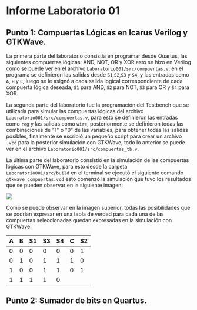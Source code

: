 # Informe Laboratorio 01 
## Punto 1: Compuertas Lógicas en Icarus Verilog y GTKWave.

 La primera parte del laboratorio consistía en programar desde Quartus, las siguientes compuertas lógicas: AND, NOT, OR y XOR esto se hizo en Verilog como se puede ver en el archivo `Laboratorio001/src/compuertas.v`, en el programa se definieron las salidas desde `S1`,`S2`,`S3` y `S4`, y las entradas como `A`, `B` y `C`, luego se le asignó a cada salida logical correspondiente de cada compuerta lógica deseada, `S1` para AND, `S2` para NOT, `S3` para OR y `S4` para XOR.

La segunda parte del laboratorio fue la programación del Testbench que se utilizaría para simular las compuertas lógicas del archivo `Laboratorio001/src/compuertas.v`, para esto se definieron las entradas como `reg` y las salidas como `wire`, posteriormente se definieron todas las combinaciones de "1" o "0" de las variables, para obtener todas las salidas posibles, finalmente se escribió un pequeño script para crear un archivo `.vcd` para la posterior simulación con GTKWave, todo lo anterior se puede ver en el archivo `Laboratorio001/src/compuertas_tb.v`.

 La última parte del laboratorio consistió en la simulación de las compuertas lógicas con GTKWave, para esto desde la carpeta `Laboratorio001/src/build` en el terminal se ejecutó el siguiente comando `gtkwave compuertas.vcd` esto comenzó la simulación que tuvo los resultados que se pueden observar en la siguiente imagen:

 ![](Imagenes/Gráfica_compuertas.png)

 Como se puede observar en la imagen superior, todas las posibilidades que se podrían expresar en una tabla de verdad para cada una de las compuertas seleccionadas quedan expresadas en la simulación con GTKWave.

| A   | B   | S1  | S3  | S4  | C   | S2  |
| --- | --- | --- | --- | --- | --- | --- |
| 0   | 0   | 0   | 0   | 0   | 0   | 1   |
| 0   | 1   | 0   | 1   | 1   | 1   | 0   |
| 1   | 0   | 0   | 1   | 1   | 0   | 1   |
| 1   | 1   | 1   | 1   | 0   |     |     |

## Punto 2: Sumador de bits en Quartus.




